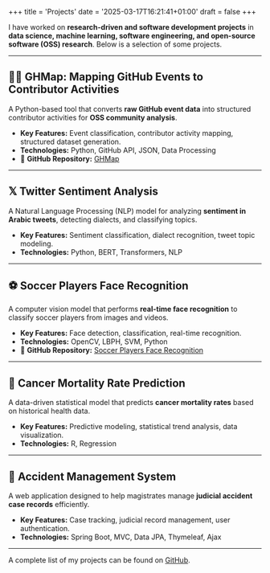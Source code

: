 +++
title = 'Projects'
date = '2025-03-17T16:21:41+01:00'
draft = false
+++

I have worked on **research-driven and software development projects** in **data science, machine learning, software engineering, and open-source software (OSS) research**. Below is a selection of some projects.

---

## 👨‍💻 GHMap: Mapping GitHub Events to Contributor Activities  
A Python-based tool that converts **raw GitHub event data** into structured contributor activities for **OSS community analysis**.  
- **Key Features:** Event classification, contributor activity mapping, structured dataset generation.  
- **Technologies:** Python, GitHub API, JSON, Data Processing  
- 🔗 **GitHub Repository:** [GHMap](https://github.com/uhourri/ghmap)  

---

## 𝕏 Twitter Sentiment Analysis  
A Natural Language Processing (NLP) model for analyzing **sentiment in Arabic tweets**, detecting dialects, and classifying topics.  
- **Key Features:** Sentiment classification, dialect recognition, tweet topic modeling.  
- **Technologies:** Python, BERT, Transformers, NLP  

---

## ⚽ Soccer Players Face Recognition  
A computer vision model that performs **real-time face recognition** to classify soccer players from images and videos.  
- **Key Features:** Face detection, classification, real-time recognition.  
- **Technologies:** OpenCV, LBPH, SVM, Python  
- 🔗 **GitHub Repository:** [Soccer Players Face Recognition](https://github.com/uhourri/Soccer_Players_Face_Recognition)  

---

## 🏥 Cancer Mortality Rate Prediction  
A data-driven statistical model that predicts **cancer mortality rates** based on historical health data.  
- **Key Features:** Predictive modeling, statistical trend analysis, data visualization.  
- **Technologies:** R, Regression  

---

## 🚦 Accident Management System  
A web application designed to help magistrates manage **judicial accident case records** efficiently.  
- **Key Features:** Case tracking, judicial record management, user authentication.  
- **Technologies:** Spring Boot, MVC, Data JPA, Thymeleaf, Ajax  

---

A complete list of my projects can be found on [GitHub](https://github.com/uhourri).